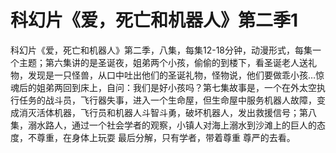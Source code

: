 # 科幻片《爱，死亡和机器人》第二季1

科幻片《爱，死亡和机器人》第二季，八集，每集12-18分钟，动漫形式，每集一个主题；第六集讲的是圣诞夜，姐弟两个小孩，偷偷的到楼下，看圣诞老人送礼物，发现是一只怪兽，从口中吐出他们的圣诞礼物，怪物说，他们要做乖小孩…惊魂后的姐弟两回到床上，自问：我们是好小孩吗？第七集故事是，一个在外太空执行任务的战斗员，飞行器失事，进入一个生命屋，但生命屋中服务机器人故障，变成消灭活体机器，飞行员和机器人斗智斗勇，破坏机器人，发出救援信号；第八集，溺水路人，通过一个社会学者的观察，小镇人对海上溺水到沙滩上的巨人的态度，不尊重，在身体上玩耍 最后分解，只有学者，带着尊重 尊严的去看。